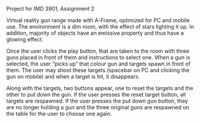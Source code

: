 Project for IMD 3901, Assignment 2

Virtual reality gun range made with A-Frame, optimized for PC and mobile use. The environment is a dim room, with the effect of stars 
lighting it up. In addition, majority of objects have an emissive property and thus have a glowing effect. 

Once the user clicks the play button, that are taken to the room with three guns placed in front of them and instructions to select 
one. When a gun is selected, the user “picks up” that colour gun and targets spawn in front of them. The user may shoot these targets 
(spacebar on PC and clicking the gun on mobile) and when a target is hit, it disappears. 

Along with the targets, two buttons appear, one to reset the targets and the other to put down the gun. If the user presses the reset 
target button, all targets are respawned. If the user presses the put down gun button, they are no longer holding a gun and the three 
original guns are respawned on the table for the user to choose one again. 
